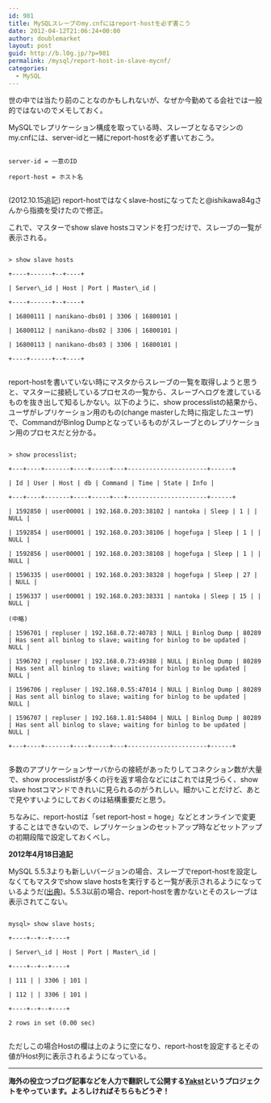 ```yaml
---
id: 981
title: MySQLスレーブのmy.cnfにはreport-hostを必ず書こう
date: 2012-04-12T21:06:24+00:00
author: doublemarket
layout: post
guid: http://b.l0g.jp/?p=981
permalink: /mysql/report-host-in-slave-mycnf/
categories:
  - MySQL
---
```


世の中では当たり前のことなのかもしれないが、なぜか今勤めてる会社では一般的ではないのでメモしておく。

MySQLでレプリケーション構成を取っている時、スレーブとなるマシンのmy.cnfには、server-idと一緒にreport-hostを必ず書いておこう。

```
  
server-id = 一意のID
  
report-host = ホスト名
  
```

(2012.10.15追記) report-hostではなくslave-hostになってたと@ishikawa84gさんから指摘を受けたので修正。

これで、マスターでshow slave hostsコマンドを打つだけで、スレーブの一覧が表示される。

```
  
> show slave hosts
  
+----+------+--+----+
  
| Server\_id | Host | Port | Master\_id |
  
+----+------+--+----+
  
| 16800111 | nanikano-dbs01 | 3306 | 16800101 |
  
| 16800112 | nanikano-dbs02 | 3306 | 16800101 |
  
| 16800113 | nanikano-dbs03 | 3306 | 16800101 |
  
+----+------+--+----+
  
```

report-hostを書いていない時にマスタからスレーブの一覧を取得しようと思うと、マスターに接続しているプロセスの一覧から、スレーブへログを渡しているものを抜き出して知るしかない。以下のように、show processlistの結果から、ユーザがレプリケーション用のもの(change masterした時に指定したユーザ)で、CommandがBinlog Dumpとなっているものがスレーブとのレプリケーション用のプロセスだと分かる。

```
  
> show processlist;

+---+----+-------+----+-----+---+----------------------+------+
  
| Id | User | Host | db | Command | Time | State | Info |
  
+---+----+-------+----+-----+---+----------------------+------+
  
| 1592850 | user00001 | 192.168.0.203:38102 | nantoka | Sleep | 1 | | NULL |
  
| 1592854 | user00001 | 192.168.0.203:38106 | hogefuga | Sleep | 1 | | NULL |
  
| 1592856 | user00001 | 192.168.0.203:38108 | hogefuga | Sleep | 1 | | NULL |
  
| 1596335 | user00001 | 192.168.0.203:38328 | hogefuga | Sleep | 27 | | NULL |
  
| 1596337 | user00001 | 192.168.0.203:38331 | nantoka | Sleep | 15 | | NULL |
    
(中略)
  
| 1596701 | repluser | 192.168.0.72:40783 | NULL | Binlog Dump | 80289 | Has sent all binlog to slave; waiting for binlog to be updated | NULL |
  
| 1596702 | repluser | 192.168.0.73:49388 | NULL | Binlog Dump | 80289 | Has sent all binlog to slave; waiting for binlog to be updated | NULL |
  
| 1596706 | repluser | 192.168.0.55:47014 | NULL | Binlog Dump | 80289 | Has sent all binlog to slave; waiting for binlog to be updated | NULL |
  
| 1596707 | repluser | 192.168.1.81:54804 | NULL | Binlog Dump | 80289 | Has sent all binlog to slave; waiting for binlog to be updated | NULL |
  
+---+----+-------+----+-----+---+----------------------+------+
  
```

多数のアプリケーションサーバからの接続があったりしてコネクション数が大量で、show processlistが多くの行を返す場合などにはこれでは見づらく、show slave hostコマンドできれいに見られるのがうれしい。細かいことだけど、あとで見やすいようにしておくのは結構重要だと思う。

ちなみに、report-hostは「set report-host = hoge」などとオンラインで変更することはできないので、レプリケーションのセットアップ時などセットアップの初期段階で設定しておくべし。

**2012年4月18日追記**

MySQL 5.5.3よりも新しいバージョンの場合、スレーブでreport-hostを設定しなくてもマスタでshow slave hostsを実行すると一覧が表示されるようになっているようだ(<a href="http://dev.mysql.com/doc/refman/5.5/en/show-slave-hosts.html" title="MySQL 5.5 Reference Manual 13.7.5.34. SHOW SLAVE HOSTS Syntax" target="_blank">出典</a>)。5.5.3以前の場合、report-hostを書かないとそのスレーブは表示されてこない。

```
  
mysql> show slave hosts;
  
+----+--+--+----+
  
| Server\_id | Host | Port | Master\_id |
  
+----+--+--+----+
  
| 111 | | 3306 | 101 |
  
| 112 | | 3306 | 101 |
  
+----+--+--+----+
  
2 rows in set (0.00 sec)
  
```

ただしこの場合Hostの欄は上のように空になり、report-hostを設定するとその値がHost列に表示されるようになっている。

* * *

**海外の役立つブログ記事などを人力で翻訳して公開する[Yakst](https://yakst.com/ja)というプロジェクトをやっています。よろしければそちらもどうぞ！**
